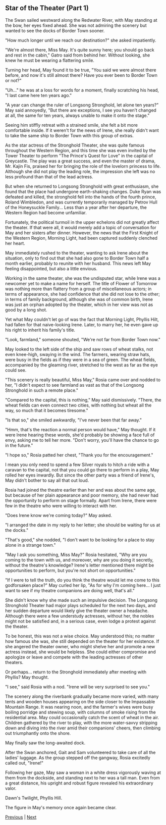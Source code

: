 ## Star of the Theater (Part 1)
The Swan sailed westward along the Redwater River, with May standing at the bow, her eyes fixed ahead. She was not admiring the scenery but wanted to see the docks of Border Town sooner.

"How much longer until we reach our destination?" she asked impatiently.

"We're almost there, Miss May. It's quite sunny here; you should go back and rest in the cabin," Gatro said from behind her. Without looking, she knew he must be wearing a flattering smile.

Turning her head, May found it to be true, "You said we were almost there before, and now it's still almost there? Have you ever been to Border Town or not?"

"Uh..." he was at a loss for words for a moment, finally scratching his head, "I last came here ten years ago."

"A year can change the ruler of Longsong Stronghold, let alone ten years?" May said annoyedly, "But there are exceptions, I see you haven’t changed at all, the same for ten years, always unable to make it onto the stage."

Seeing him stiffly retreat with a strained smile, she felt a bit more comfortable inside. If it weren't for the news of Irene, she really didn't want to take the same ship to Border Town with this group of extras.

As the star actress of the Stronghold Theater, she was quite famous throughout the Western Region, and this time she was even invited by the Tower Theater to perform "The Prince's Quest for Love" in the capital of Greycastle. The play was a great success, and even the master of drama, Mr. Kajin Fis, praised her for bringing the role of the lovelorn princess to life. Although she did not play the leading role, the impression she left was no less profound than that of the lead actress.

But when she returned to Longsong Stronghold with great enthusiasm, she found that the place had undergone earth-shaking changes. Duke Ryan was defeated and killed, the stronghold fell into the hands of the fourth prince, Roland Wimbledon, and was currently temporarily managed by Petrov Hull of the Honeysuckle Family... Less than a year after her departure, the Western Region had become unfamiliar.



Fortunately, the political turmoil in the upper echelons did not greatly affect the theater. If that were all, it would merely add a topic of conversation for May and her sisters after dinner. However, the news that the First Knight of the Western Region, Morning Light, had been captured suddenly clenched her heart.



May immediately rushed to the theater, wanting to ask Irene about the situation, only to find out that she had also gone to Border Town half a month earlier, probably to reunite with her husband. This news left May feeling disappointed, but also a little envious.



Working in the same theater, she was the undisputed star, while Irene was a newcomer yet to make a name for herself. The title of Flower of Tomorrow was nothing more than flattery from a group of miscellaneous actors; in terms of appearance, she had confidence that she did not lose to the other; in terms of family background, although she was of common birth, Irene was just an orphan adopted by the theater, which in her view was not as good by a long shot.



Yet what May couldn't let go of was the fact that Morning Light, Phyllis Hilt, had fallen for that naive-looking Irene. Later, to marry her, he even gave up his right to inherit his family's title.



"Look, farmland," someone shouted, "We're not far from Border Town now."



May looked to the left side of the ship and saw rows of wheat stalks, not even knee-high, swaying in the wind. The farmers, wearing straw hats, were busy in the fields as if they were in a sea of green. The wheat fields, accompanied by the gleaming river, stretched to the west as far as the eye could see.



"This scenery is really beautiful, Miss May," Rosia came over and nodded to her, "I didn't expect to see farmland as vast as that of the Longsong Stronghold in such a remote place."



"Compared to the capital, this is nothing," May said dismissively. "There, the wheat fields can even connect two cities, with nothing but wheat all the way, so much that it becomes tiresome."



"Is that so," she smiled awkwardly, "I've never been that far away."



"Hmm, that's the reaction a normal person would have," May thought. If it were Irene hearing these words, she'd probably be showing a face full of envy, asking me to tell her more. "Don't worry, you'll have the chance to go in the future."

"I hope so," Rosia patted her chest, "Thank you for the encouragement."

I mean you only need to spend a few Silver royals to hitch a ride with a caravan to the capital, not that you could go there to perform in a play, May rolled her eyes inwardly. But since the other party was a friend of Irene's, May didn't bother to say all that out loud.

Rosia had joined the theatre earlier than her and was about the same age, but because of her plain appearance and poor memory, she had never had the opportunity to perform on stage formally. Apart from Irene, there were few in the theatre who were willing to interact with her.

"Does Irene know we're coming today?" May asked.

"I arranged the date in my reply to her letter; she should be waiting for us at the docks."

"That's good," she nodded, "I don't want to be looking for a place to stay alone in a strange town."

"May I ask you something, Miss May?" Rosia hesitated, "Why are you coming to the town with us, and moreover, why are you doing it secretly, without the theatre's knowledge? Irene's letter mentioned there might be opportunities to perform, but you're not short on opportunities."

"If I were to tell the truth, do you think the theatre would let me come to this godforsaken place?" May curled her lip, "As for why I'm coming here... I just want to see if my theatre companions are doing well, that's all."



She didn't know why she made such an impulsive decision. The Longsong Stronghold Theater had major plays scheduled for the next two days, and her sudden departure would likely give the theater owner a headache. Although there were a few understudy actresses, without her, the nobles might not be satisfied and, in a serious case, even lodge a protest against the theater.



To be honest, this was not a wise choice. May understood this; no matter how famous she was, she still depended on the theater for her existence. If she angered the theater owner, who might shelve her and promote a new actress instead, she would be helpless. She could either compromise and apologize or leave and compete with the leading actresses of other theaters.



Or perhaps... return to the Stronghold immediately after meeting with Phyllis? May thought.



"I see," said Rosia with a nod. "Irene will be very surprised to see you."



The scenery along the riverbank gradually became more varied, with many tents and wooden houses appearing on the side closer to the Impassable Mountain Range. It was nearing noon, and the farmer's wives were busy boiling porridge and stewing soup, with columns of smoke rising from the residential area. May could occasionally catch the scent of wheat in the air. Children gathered by the river to play, with the more water-savvy stripping down and diving into the river amid their companions' cheers, then climbing out triumphantly onto the shore.



May finally saw the long-awaited dock.



After the Swan anchored, Gait and Sam volunteered to take care of all the ladies' luggage. As the group stepped off the gangway, Rosia excitedly called out, "Irene!"



Following her gaze, May saw a woman in a white dress vigorously waving at them from the dockside, and standing next to her was a tall man. Even from a great distance, his upright and robust figure revealed his extraordinary valor.



Dawn's Twilight, Phyllis Hill.



The figure in May's memory once again became clear.





[Previous](CH0184.md) | [Next](CH0186.md)
